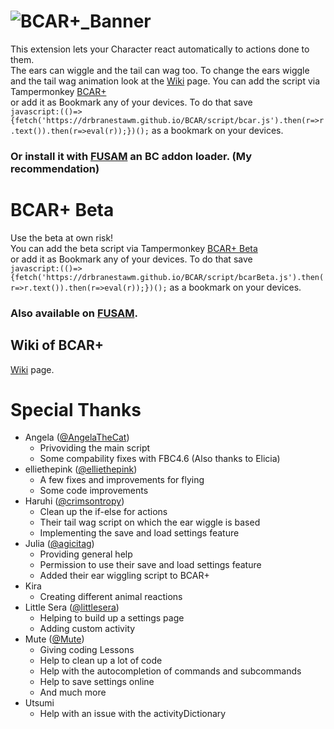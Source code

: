 # ![BCAR+_Banner](https://user-images.githubusercontent.com/115511728/208785119-dc3cd2f3-e83a-4f8a-ad65-360e18cabdbc.png)

 
This extension lets your Character react automatically to actions done to them.  
The ears can wiggle and the tail can wag too. To change the ears wiggle and the tail wag animation look at the [Wiki](https://github.com/DrBranestawm/BCAR/wiki) page. You can add the script via Tampermonkey [BCAR+](https://github.com/DrBranestawm/BCAR/raw/main/script/bcarLoader.user.js)  
or add it as Bookmark any of your devices. To do that save  
`javascript:(()=>{fetch('https://drbranestawm.github.io/BCAR/script/bcar.js').then(r=>r.text()).then(r=>eval(r));})();`
as a bookmark on your devices.

### Or install it with [FUSAM](https://gitlab.com/Sidiousious/bc-addon-loader#bc-addon-manager) an BC addon loader. (My recommendation)

# BCAR+ Beta
Use the beta at own risk!  
You can add the beta script via Tampermonkey [BCAR+ Beta](https://github.com/DrBranestawm/BCAR/raw/main/script/bcarBetaLoader.user.js)  
or add it as Bookmark any of your devices. To do that save  
`javascript:(()=>{fetch('https://drbranestawm.github.io/BCAR/script/bcarBeta.js').then(r=>r.text()).then(r=>eval(r));})();` 
as a bookmark on your devices.

### Also available on [FUSAM](https://gitlab.com/Sidiousious/bc-addon-loader#bc-addon-manager).

## Wiki of BCAR+
[Wiki](https://github.com/DrBranestawm/BCAR/wiki) page.

# Special Thanks

 - Angela ([@AngelaTheCat](https://github.com/AngelaTheCat/))
    - Privoviding the main script
    - Some compability fixes with FBC4.6 (Also thanks to Elicia)
  - elliethepink ([@elliethepink](https://github.com/elliethepink))
    - A few fixes and improvements for flying
    - Some code improvements
 - Haruhi ([@crimsontropy](https://github.com/crimsontropy/))
    - Clean up the if-else for actions
    - Their tail wag script on which the ear wiggle is based
    - Implementing the save and load settings feature
 - Julia ([@agicitag](https://github.com/agicitag/))
    - Providing general help
    - Permission to use their save and load settings feature
    - Added their ear wiggling script to BCAR+
 - Kira
    - Creating different animal reactions
 - Little Sera ([@littlesera](https://github.com/littlesera/))
    - Helping to build up a settings page
    - Adding custom activity
 - Mute ([@Mute](https://code.fleshless.org/mute/))
    - Giving coding Lessons
    - Help to clean up a lot of code
    - Help with the autocompletion of commands and subcommands
    - Help to save settings online
    - And much more
 - Utsumi
    - Help with an issue with the activityDictionary
